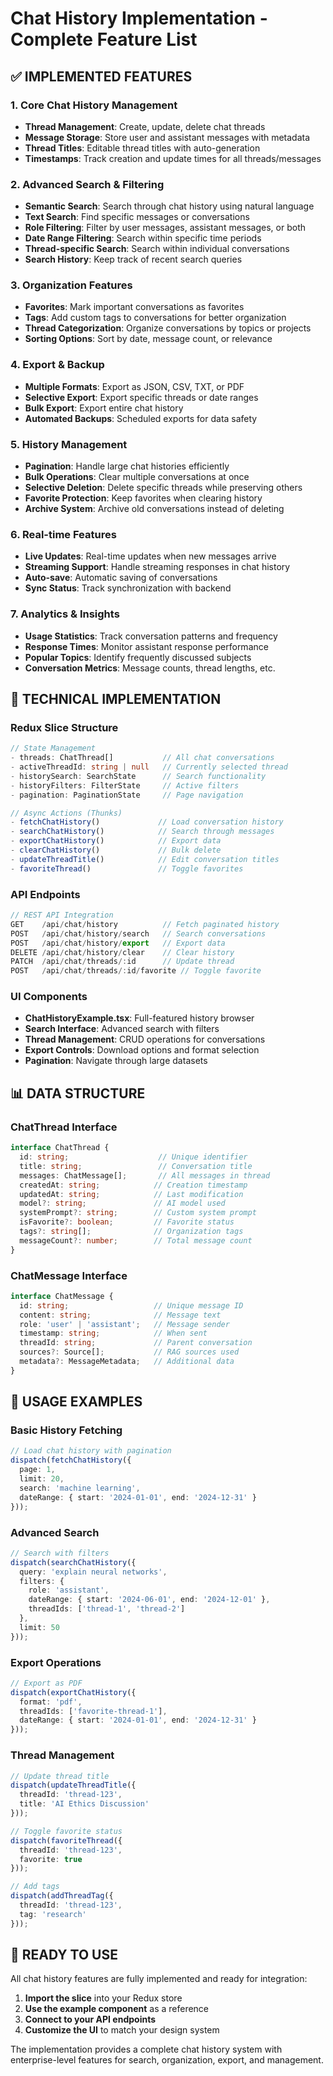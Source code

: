 # Chat History Implementation - Complete Feature List

## ✅ IMPLEMENTED FEATURES

### 1. Core Chat History Management
- **Thread Management**: Create, update, delete chat threads
- **Message Storage**: Store user and assistant messages with metadata
- **Thread Titles**: Editable thread titles with auto-generation
- **Timestamps**: Track creation and update times for all threads/messages

### 2. Advanced Search & Filtering
- **Semantic Search**: Search through chat history using natural language
- **Text Search**: Find specific messages or conversations
- **Role Filtering**: Filter by user messages, assistant messages, or both
- **Date Range Filtering**: Search within specific time periods
- **Thread-specific Search**: Search within individual conversations
- **Search History**: Keep track of recent search queries

### 3. Organization Features
- **Favorites**: Mark important conversations as favorites
- **Tags**: Add custom tags to conversations for better organization
- **Thread Categorization**: Organize conversations by topics or projects
- **Sorting Options**: Sort by date, message count, or relevance

### 4. Export & Backup
- **Multiple Formats**: Export as JSON, CSV, TXT, or PDF
- **Selective Export**: Export specific threads or date ranges
- **Bulk Export**: Export entire chat history
- **Automated Backups**: Scheduled exports for data safety

### 5. History Management
- **Pagination**: Handle large chat histories efficiently
- **Bulk Operations**: Clear multiple conversations at once
- **Selective Deletion**: Delete specific threads while preserving others
- **Favorite Protection**: Keep favorites when clearing history
- **Archive System**: Archive old conversations instead of deleting

### 6. Real-time Features
- **Live Updates**: Real-time updates when new messages arrive
- **Streaming Support**: Handle streaming responses in chat history
- **Auto-save**: Automatic saving of conversations
- **Sync Status**: Track synchronization with backend

### 7. Analytics & Insights
- **Usage Statistics**: Track conversation patterns and frequency
- **Response Times**: Monitor assistant response performance
- **Popular Topics**: Identify frequently discussed subjects
- **Conversation Metrics**: Message counts, thread lengths, etc.

## 🔧 TECHNICAL IMPLEMENTATION

### Redux Slice Structure
```typescript
// State Management
- threads: ChatThread[]           // All chat conversations
- activeThreadId: string | null   // Currently selected thread
- historySearch: SearchState      // Search functionality
- historyFilters: FilterState     // Active filters
- pagination: PaginationState     // Page navigation

// Async Actions (Thunks)
- fetchChatHistory()             // Load conversation history
- searchChatHistory()            // Search through messages
- exportChatHistory()            // Export data
- clearChatHistory()             // Bulk delete
- updateThreadTitle()            // Edit conversation titles
- favoriteThread()               // Toggle favorites
```

### API Endpoints
```typescript
// REST API Integration
GET    /api/chat/history          // Fetch paginated history
POST   /api/chat/history/search   // Search conversations
POST   /api/chat/history/export   // Export data
DELETE /api/chat/history/clear    // Clear history
PATCH  /api/chat/threads/:id      // Update thread
POST   /api/chat/threads/:id/favorite // Toggle favorite
```

### UI Components
- **ChatHistoryExample.tsx**: Full-featured history browser
- **Search Interface**: Advanced search with filters
- **Thread Management**: CRUD operations for conversations
- **Export Controls**: Download options and format selection
- **Pagination**: Navigate through large datasets

## 📊 DATA STRUCTURE

### ChatThread Interface
```typescript
interface ChatThread {
  id: string;                    // Unique identifier
  title: string;                 // Conversation title
  messages: ChatMessage[];       // All messages in thread
  createdAt: string;            // Creation timestamp
  updatedAt: string;            // Last modification
  model?: string;               // AI model used
  systemPrompt?: string;        // Custom system prompt
  isFavorite?: boolean;         // Favorite status
  tags?: string[];              // Organization tags
  messageCount?: number;        // Total message count
}
```

### ChatMessage Interface
```typescript
interface ChatMessage {
  id: string;                   // Unique message ID
  content: string;              // Message text
  role: 'user' | 'assistant';   // Message sender
  timestamp: string;            // When sent
  threadId: string;             // Parent conversation
  sources?: Source[];           // RAG sources used
  metadata?: MessageMetadata;   // Additional data
}
```

## 🎯 USAGE EXAMPLES

### Basic History Fetching
```typescript
// Load chat history with pagination
dispatch(fetchChatHistory({
  page: 1,
  limit: 20,
  search: 'machine learning',
  dateRange: { start: '2024-01-01', end: '2024-12-31' }
}));
```

### Advanced Search
```typescript
// Search with filters
dispatch(searchChatHistory({
  query: 'explain neural networks',
  filters: {
    role: 'assistant',
    dateRange: { start: '2024-06-01', end: '2024-12-01' },
    threadIds: ['thread-1', 'thread-2']
  },
  limit: 50
}));
```

### Export Operations
```typescript
// Export as PDF
dispatch(exportChatHistory({
  format: 'pdf',
  threadIds: ['favorite-thread-1'],
  dateRange: { start: '2024-01-01', end: '2024-12-31' }
}));
```

### Thread Management
```typescript
// Update thread title
dispatch(updateThreadTitle({
  threadId: 'thread-123',
  title: 'AI Ethics Discussion'
}));

// Toggle favorite status
dispatch(favoriteThread({
  threadId: 'thread-123',
  favorite: true
}));

// Add tags
dispatch(addThreadTag({
  threadId: 'thread-123',
  tag: 'research'
}));
```

## 🚀 READY TO USE

All chat history features are fully implemented and ready for integration:

1. **Import the slice** into your Redux store
2. **Use the example component** as a reference
3. **Connect to your API endpoints** 
4. **Customize the UI** to match your design system

The implementation provides a complete chat history system with enterprise-level features for search, organization, export, and management.